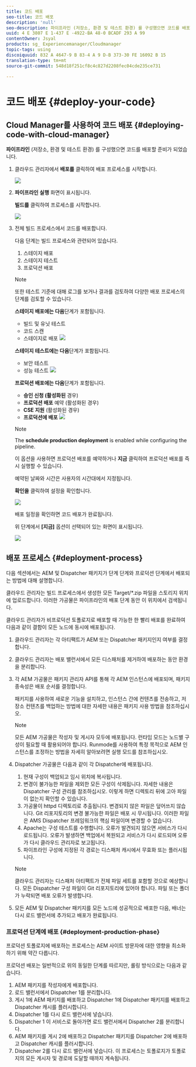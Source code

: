 ```yaml
---
title: 코드 배포
seo-title: 코드 배포
description: 'null'
seo-description: 파이프라인 (저장소, 환경 및 테스트 환경) 를 구성했으면 코드를 배포할 준비가 되었습니다. 자세한 내용을 살펴보려면 이 페이지를 따르십시오.
uuid: 4 E 3807 E 1-437 E -4922-BA 48-0 BCADF 293 A 99
contentOwner: Jsyal
products: sg_ Experiencemanager/Cloudmanager
topic-tags: using
discoiquuid: 832 A 4647-9 B 83-4 A 9 D-B 373-30 FE 16092 B 15
translation-type: tm+mt
source-git-commit: 548d18f251cf8c4c827d2208fec04cde235ce731

---
```



# 코드 배포 {#deploy-your-code}

## Cloud Manager를 사용하여 코드 배포 {#deploying-code-with-cloud-manager}

**파이프라인** (저장소, 환경 및 테스트 환경) 를 구성했으면 코드를 배포할 준비가 되었습니다.

1. 클라우드 관리자에서 **배포를** 클릭하여 배포 프로세스를 시작합니다.

   ![](assets/Deploy1.png)

1. **파이프라인 실행** 화면이 표시됩니다.

   **빌드를** 클릭하여 프로세스를 시작합니다.

   ![](assets/Deploy2.png)

1. 전체 빌드 프로세스에서 코드를 배포합니다.

   다음 단계는 빌드 프로세스와 관련되어 있습니다.

   1. 스테이지 배포
   1. 스테이지 테스트
   1. 프로덕션 배포
   >[!NOTE]
   >
   >또한 테스트 기준에 대해 로그를 보거나 결과를 검토하여 다양한 배포 프로세스의 단계를 검토할 수 있습니다.

   **스테이지 배포에는 다음**&#x200B;단계가 포함됩니다.

   * 빌드 및 유닛 테스트
   * 코드 스캔
   * 스테이지로 배포
   ![](assets/Stage_Deployment1.png)

   **스테이지 테스트에는 다음**&#x200B;단계가 포함됩니다.

   * 보안 테스트
   * 성능 테스트
   ![](assets/Stage_Testing1.png)

   **프로덕션 배포에는 다음**&#x200B;단계가 포함됩니다.

   * **승인 신청 (활성화된** 경우)
   * **프로덕션 배포** 예약 (활성화된 경우)
   * **CSE 지원** (활성화된 경우)
   * **프로덕션에 배포**
   ![](assets/Prod_Deployment1.png)

   >[!NOTE]
   >
   >The **schedule production deployment** is enabled while configuring the pipeline.
   >
   >
   >이 옵션을 사용하면 프로덕션 배포를 예약하거나 **지금** 클릭하여 프로덕션 배포를 즉시 실행할 수 있습니다.
   >
   >
   >예약된 날짜와 시간은 사용자의 시간대에서 지정됩니다.
   >
   >
   >**확인을** 클릭하여 설정을 확인합니다.

   ![](assets/Production_Deployment1.png)

   배포 일정을 확인하면 코드 배포가 완료됩니다.

   위 단계에서 **[지금]** 옵션이 선택되어 있는 화면이 표시됩니다.

   ![](assets/Production_Deployment2.png)

## 배포 프로세스 {#deployment-process}

다음 섹션에서는 AEM 및 Dispatcher 패키지가 단계 단계와 프로덕션 단계에서 배포되는 방법에 대해 설명합니다.

클라우드 관리자는 빌드 프로세스에서 생성한 모든 Target/*.zip 파일을 스토리지 위치에 업로드합니다. 이러한 가공물은 파이프라인의 배포 단계 동안 이 위치에서 검색됩니다.

클라우드 관리자가 비프로덕션 토폴로지로 배포할 때 가능한 한 빨리 배포를 완료하여 다음과 같이 결함이 모든 노드에 동시에 배포됩니다.

1. 클라우드 관리자는 각 아티팩트가 AEM 또는 Dispatcher 패키지인지 여부를 결정합니다.
1. 클라우드 관리자는 배포 밸런서에서 모든 디스패처를 제거하여 배포하는 동안 환경을 분리합니다.
1. 각 AEM 가공물은 패키지 관리자 API를 통해 각 AEM 인스턴스에 배포되며, 패키지 종속성은 배포 순서를 결정합니다.

   패키지를 사용하여 새로운 기능을 설치하고, 인스턴스 간에 컨텐츠를 전송하고, 저장소 컨텐츠를 백업하는 방법에 대한 자세한 내용은 패키지 사용 방법을 참조하십시오.

   >[!NOTE]
   >
   >모든 AEM 가공물은 작성자 및 게시자 모두에 배포됩니다. 런타임 모드는 노드별 구성이 필요할 때 활용되어야 합니다. Runmode를 사용하여 특정 목적으로 AEM 인스턴스를 조정하는 방법을 자세히 알아보려면 실행 모드를 참조하십시오.

1. Dispatcher 가공물은 다음과 같이 각 Dispatcher에 배포됩니다.

   1. 현재 구성이 백업되고 임시 위치에 복사됩니다.
   1. 변경이 불가능한 파일을 제외한 모든 구성이 삭제됩니다. 자세한 내용은 Dispatcher 구성 관리를 참조하십시오. 이렇게 하면 디렉토리 뒤에 고아 파일이 없는지 확인할 수 있습니다.
   1. 가공물이 httpd 디렉토리로 추출됩니다. 변경되지 않은 파일은 덮어쓰지 않습니다. Git 리포지토리의 변경 불가능한 파일은 배포 시 무시됩니다. 이러한 파일은 AMS Dispatcher 프레임워크의 핵심 파일이며 변경할 수 없습니다.
   1. Apache는 구성 테스트를 수행합니다. 오류가 발견되지 않으면 서비스가 다시 로드됩니다. 오류가 발생하면 백업에서 복원되고 서비스가 다시 로드되며 오류가 다시 클라우드 관리자로 보고됩니다.
   1. 파이프라인 구성에 지정된 각 경로는 디스패처 캐시에서 무효화 또는 플러시됩니다.
   >[!NOTE]
   >
   >클라우드 관리자는 디스패처 아티팩트가 전체 파일 세트를 포함할 것으로 예상합니다. 모든 Dispatcher 구성 파일이 Git 리포지토리에 있어야 합니다. 파일 또는 폴더가 누락되면 배포 오류가 발생합니다.

1. 모든 AEM 및 Dispatcher 패키지를 모든 노드에 성공적으로 배포한 다음, 배너는 다시 로드 밸런서에 추가되고 배포가 완료됩니다.

### 프로덕션 단계에 배포 {#deployment-production-phase}

프로덕션 토폴로지에 배포하는 프로세스는 AEM 사이트 방문자에 대한 영향을 최소화하기 위해 약간 다릅니다.

프로덕션 배포는 일반적으로 위의 동일한 단계를 따르지만, 롤링 방식으로는 다음과 같습니다.

1. AEM 패키지를 작성자에게 배포합니다.
1. 로드 밸런서에서 Dispatcher 1를 분리합니다.
1. 게시 1에 AEM 패키지를 배포하고 Dispatcher 1에 Dispatcher 패키지를 배포하고 Dispatcher 캐시를 플러시합니다.
1. Dispatcher 1를 다시 로드 밸런서에 넣습니다.
1. Dispatcher 1 이 서비스로 돌아가면 로드 밸런서에서 Dispatcher 2를 분리합니다.
1. AEM 패키지를 게시 2에 배포하고 Dispatcher 패키지를 Dispatcher 2에 배포하고 Dispatcher 캐시를 플러시합니다.
1. Dispatcher 2를 다시 로드 밸런서에 넣습니다.
이 프로세스는 토폴로지가 토폴로지의 모든 게시자 및 경로에 도달할 때까지 계속됩니다.


